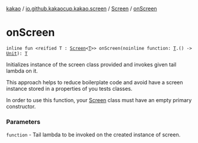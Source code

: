 [kakao](../../index.md) / [io.github.kakaocup.kakao.screen](../index.md) / [Screen](index.md) / [onScreen](./on-screen.md)

# onScreen

`inline fun <reified T : `[`Screen`](index.md)`<`[`T`](on-screen.md#T)`>> onScreen(noinline function: `[`T`](on-screen.md#T)`.() -> `[`Unit`](https://kotlinlang.org/api/latest/jvm/stdlib/kotlin/-unit/index.html)`): `[`T`](on-screen.md#T)

Initializes instance of the screen class provided and invokes given tail lambda on it.

This approach helps to reduce boilerplate code and avoid have a screen instance stored in
a properties of you tests classes.

In order to use this function, your [Screen](index.md) class must have an empty primary constructor.

### Parameters

`function` - Tail lambda to be invoked on the created instance of screen.
